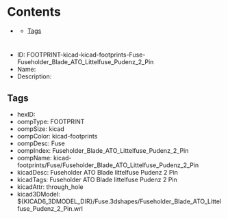 



Contents
========

* [](#)
	* [Tags](#tags)

# 

- ID: FOOTPRINT-kicad-kicad-footprints-Fuse-Fuseholder_Blade_ATO_Littelfuse_Pudenz_2_Pin
- Name: 
- Description: 

## Tags

- hexID: 
- oompType: FOOTPRINT
- oompSize: kicad
- oompColor: kicad-footprints
- oompDesc: Fuse
- oompIndex: Fuseholder_Blade_ATO_Littelfuse_Pudenz_2_Pin
- oompName: kicad-footprints/Fuse/Fuseholder_Blade_ATO_Littelfuse_Pudenz_2_Pin
- kicadDesc: Fuseholder ATO Blade littelfuse Pudenz 2 Pin
- kicadTags: Fuseholder ATO Blade littelfuse Pudenz 2 Pin
- kicadAttr: through_hole
- kicad3DModel: ${KICAD6_3DMODEL_DIR}/Fuse.3dshapes/Fuseholder_Blade_ATO_Littelfuse_Pudenz_2_Pin.wrl

